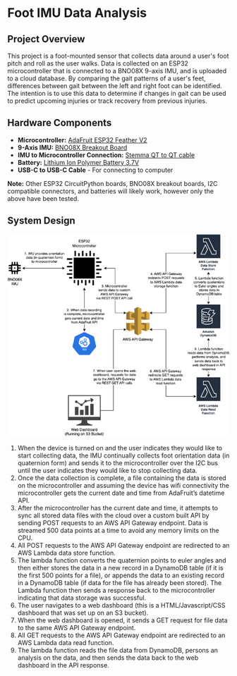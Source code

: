 # Foot IMU Data Analysis

## Project Overview

This project is a foot-mounted sensor that collects data around a user's foot pitch and roll as the user walks.  Data is collected on an ESP32 microcontroller that is connected to a BNO08X 9-axis IMU, and is uploaded to a cloud database.  By comparing the gait patterns of a user's feet, differences between gait between the left and right foot can be identified.  The intention is to use this data to determine if changes in gait can be used to predict upcoming injuries or track recovery from previous injuries.

## Hardware Components

* **Microcontroller:** [AdaFruit ESP32 Feather V2](https://www.adafruit.com/product/5400)
* **9-Axis IMU:** [BNO08X Breakout Board](https://www.adafruit.com/product/4754)
* **IMU to Microcontroller Connection:** [Stemma QT to QT cable](https://www.adafruit.com/product/5385)
* **Battery:** [Lithium Ion Polymer Battery 3.7V](https://www.adafruit.com/product/1578)
* **USB-C to USB-C Cable** - For connecting to computer

**Note:** Other ESP32 CircuitPython boards, BNO08X breakout boards, I2C compatible connectors, and batteries will likely work, however only the above have been tested.

## System Design
![System Design Image](https://raw.githubusercontent.com/cody-talmadge/foot-imu-data-analysis/main/docs/System%20Design.png)
1. When the device is turned on and the user indicates they would like to start collecting data, the IMU continually collects foot orientation data (in quaternion form) and sends it to the microcontroller over the I2C bus until the user indicates they would like to stop collecting data.
2. Once the data collection is complete, a file containing the data is stored on the microcontroller and assuming the device has wifi connectivity the microcontroller gets the current date and time from AdaFruit’s datetime API.
3. After the microcontroller has the current date and time, it attempts to sync all stored data files with the cloud over a custom built API by sending POST requests to an AWS
API Gateway endpoint. Data is streamed 500 data points at a time to avoid any
memory limits on the CPU.
4. All POST requests to the AWS API Gateway endpoint are redirected to an AWS Lambda
data store function.
5. The lambda function converts the quaternion points to euler angles and then either
stores the data in a new record in a DynamoDB table (if it is the first 500 points for a file), or appends the data to an existing record in a DynamoDB table (if data for the file has already been stored). The Lambda function then sends a response back to the microcontroller indicating that data storage was successful.
6. The user navigates to a web dashboard (this is a HTML/Javascript/CSS dashboard that was set up on an S3 bucket).
7. When the web dashboard is opened, it sends a GET request for file data to the same AWS API Gateway endpoint.
8. All GET requests to the AWS API Gateway endpoint are redirected to an AWS Lambda data read function.
9. The lambda function reads the file data from DynamoDB, persons an analysis on the data, and then sends the data back to the web dashboard in the API response.
